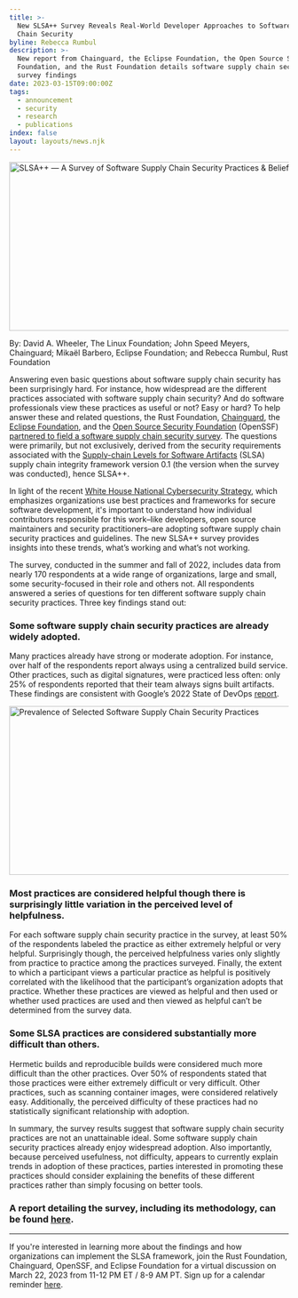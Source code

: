 ```yaml
---
title: >-
  New SLSA++ Survey Reveals Real-World Developer Approaches to Software Supply
  Chain Security
byline: Rebecca Rumbul
description: >-
  New report from Chainguard, the Eclipse Foundation, the Open Source Security
  Foundation, and the Rust Foundation details software supply chain security
  survey findings
date: 2023-03-15T09:00:00Z
tags:
  - announcement
  - security
  - research
  - publications
index: false
layout: layouts/news.njk
---
```

<img src="/img/news/2023-03-15-slsa-survey/slsa-social-card.png" width="580" height="304" title="SLSA++ — A Survey of Software Supply Chain Security Practices &amp; Beliefs" />

By: David A. Wheeler, The Linux Foundation; John Speed Meyers, Chainguard; Mikaël Barbero, Eclipse Foundation; and Rebecca Rumbul, Rust Foundation

Answering even basic questions about software supply chain security has been surprisingly hard. For instance, how widespread are the different practices associated with software supply chain security? And do software professionals view these practices as useful or not? Easy or hard? To help answer these and related questions, the Rust Foundation,&nbsp;<a target="_blank" rel="noopener" href="https://www.chainguard.dev/">Chainguard</a>, the [<u>Eclipse Foundation</u>](https://www.eclipse.org/org/foundation/), and the [<u>Open Source Security Foundation</u>](https://openssf.org/) (OpenSSF) [<u>partnered to field a software supply chain security survey</u>](https://uploads-ssl.webflow.com/6228fdbc6c97145dad2a9c2b/640b6a455617000890bd79ba_SLSA%2B%2BWhitepaper_Design_Final.pdf). The questions were primarily, but not exclusively, derived from the security requirements associated with the [<u>Supply-chain Levels for Software Artifacts</u>](https://slsa.dev/) (SLSA) supply chain integrity framework version 0.1 (the version when the survey was conducted), hence SLSA++.&nbsp;

In light of the recent [<u>White House National Cybersecurity Strategy</u>](https://www.whitehouse.gov/briefing-room/statements-releases/2023/03/02/fact-sheet-biden-harris-administration-announces-national-cybersecurity-strategy/), which emphasizes organizations use best practices and frameworks for secure software development, it's important to understand how individual contributors responsible for this work–like developers, open source maintainers and security practitioners–are adopting software supply chain security practices and guidelines. The new SLSA++ survey provides insights into these trends, what’s working and what’s not working.&nbsp;

The survey, conducted in the summer and fall of 2022, includes data from nearly 170 respondents at a wide range of organizations, large and small, some security-focused in their role and others not. All respondents answered a series of questions for ten different software supply chain security practices. Three key findings stand out:

### **Some software supply chain security practices are already widely adopted.**

Many practices already have strong or moderate adoption. For instance, over half of the respondents report always using a centralized build service. Other practices, such as digital signatures, were practiced less often: only 25% of respondents reported that their team always signs built artifacts. These findings are consistent with Google’s 2022 State of DevOps [<u>report</u>](https://cloud.google.com/blog/products/devops-sre/dora-2022-accelerate-state-of-devops-report-now-out).

<img src="/img/news/2023-03-15-slsa-survey/slsa-graph.png" width="580" height="304" title="Prevalence of Selected Software Supply Chain Security Practices" />

### **Most practices are considered helpful though there is surprisingly little variation in the perceived level of helpfulness.**

For each software supply chain security practice in the survey, at least 50% of the respondents labeled the practice as either extremely helpful or very helpful. Surprisingly though, the perceived helpfulness varies only slightly from practice to practice among the practices surveyed. Finally, the extent to which a participant views a particular practice as helpful is positively correlated with the likelihood that the participant’s organization adopts that practice. Whether these practices are viewed as helpful and then used or whether used practices are used and then viewed as helpful can’t be determined from the survey data.&nbsp;

### **Some SLSA practices are considered substantially more difficult than others.**

Hermetic builds and reproducible builds were considered much more difficult than the other practices. Over 50% of respondents stated that those practices were either extremely difficult or very difficult. Other practices, such as scanning container images, were considered relatively easy. Additionally, the perceived difficulty of these practices had no statistically significant relationship with adoption.

In summary, the survey results suggest that software supply chain security practices are not an unattainable ideal. Some software supply chain security practices already enjoy widespread adoption. Also importantly, because perceived usefulness, not difficulty, appears to currently explain trends in adoption of these practices, parties interested in promoting these practices should consider explaining the benefits of these different practices rather than simply focusing on better tools.

### A report detailing the survey, including its methodology, can be found [<u>here</u>](https://uploads-ssl.webflow.com/6228fdbc6c97145dad2a9c2b/640b6a455617000890bd79ba_SLSA%2B%2BWhitepaper_Design_Final.pdf).&nbsp;

---

If you're interested in learning more about the findings and how organizations can implement the SLSA framework, join the Rust Foundation, Chainguard, OpenSSF, and Eclipse Foundation for a virtual discussion on March 22, 2023 from 11-12 PM ET / 8-9 AM PT. Sign up for a calendar reminder [<u>here</u>](https://www.crowdcast.io/c/slsa-practice).